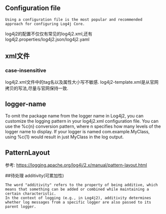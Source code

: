 
## Configuration file
```text
Using a configuration file is the most popular and recommended approach for configuring Log4j Core. 
```
log4j2的配置不仅仅有常见的log4j2.xml,还有log4j2.properties/log4j2.json/log4j2.yaml

## xml文件

### case-insensitive
log4j2.xml文件中的tag名以及属性大小写不敏感.
log4j2-template.xml是从官网拷贝的写法,尽量与官网保持一致.


## logger-name
To omit the package name from the logger name in Log4j2, you can customize the logging pattern in your log4j2.xml configuration file.
You can use the %c{n} conversion pattern, where n specifies how many levels of the logger name to display.
If your logger is named com.example.MyClass, using %c{1} would result in just MyClass in the log output.

## PatternLayout
参考: https://logging.apache.org/log4j/2.x/manual/pattern-layout.html


##待处理
additivity(可累加性)

```text
The word "additivity" refers to the property of being additive, which means that something can be added or combined while maintaining a certain characteristic. 
In the context of logging (e.g., in Log4j2), additivity determines whether log messages from a specific logger are also passed to its parent logger.
```



